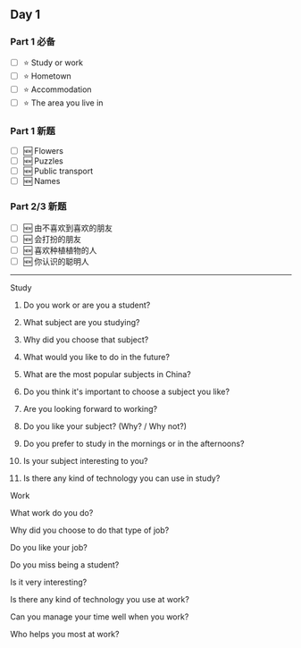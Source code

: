 ## Day 1
### Part 1 必备
- [ ] ⭐ Study or work
- [ ] ⭐ Hometown
- [ ] ⭐ Accommodation
- [ ] ⭐ The area you live in

### Part 1 新题
- [ ] 🆕 Flowers
- [ ] 🆕 Puzzles
- [ ] 🆕 Public transport
- [ ] 🆕 Names

### Part 2/3 新题
- [ ] 🆕 由不喜欢到喜欢的朋友
- [ ] 🆕 会打扮的朋友
- [ ] 🆕 喜欢种植植物的人
- [ ] 🆕 你认识的聪明人

---

Study

1. Do you work or are you a student?

2. What subject are you studying?

3. Why did you choose that subject?

4. What would you like to do in the future?

5. What are the most popular subjects in China?

6. Do you think it's important to choose a subject you like?

7. Are you looking forward to working?

8. Do you like your subject? (Why? / Why not?)

9. Do you prefer to study in the mornings or in the afternoons?

10. Is your subject interesting to you?

11. Is there any kind of technology you can use in study?

Work

What work do you do?

Why did you choose to do that type of job?

Do you like your job?

Do you miss being a student?

Is it very interesting?

Is there any kind of technology you use at work?

Can you manage your time well when you work?

Who helps you most at work?